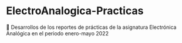 # ElectroAnalogica-Practicas
🍞
Desarrollos de los reportes de prácticas de la asignatura Electrónica Analógica en el periodo enero-mayo 2022
